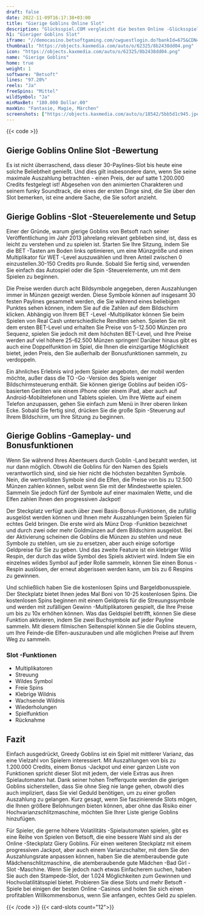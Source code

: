 ```yaml
---
draft: false
date: 2022-11-09T16:17:38+03:00
title: "Gierige Goblins Online Slot"
description: "Glücksspiel.COM vergleicht die besten Online -Glücksspiel -Sites und -spiele der Kanada.  Unabhängige Produktbewertungen und exklusive Anmeldeangebote. Jetzt spielen!"
h1: "Gieriger Goblins Slot"
iframe: "//democasino.betsoftgaming.com/cwguestlogin.do?bankId=675&CDN=AUTO&gameId=341"
thumbnail: "https://objects.kaxmedia.com/auto/o/62325/8b2438dd04.png"
icon: "https://objects.kaxmedia.com/auto/o/62325/8b2438dd04.png"
name: "Gierige Goblins"
home: true
weight: 1
software: "Betsoft"
lines: "97.20%"
reels: "Ja"
freeSpins: "Mittel"
wildSymbol: "Ja"
minMaxBet: "180.000 Dollar.00"
maxWin: "Fantasie, Magie, Märchen"
screenshots: ["https://objects.kaxmedia.com/auto/o/18542/5bb5d1c945.jpeg"]
---
```


{{< code >}}<h2>Gierige Goblins Online Slot -Bewertung</h2><p>Es ist nicht überraschend, dass dieser 30-Paylines-Slot bis heute eine solche Beliebtheit genießt. Und dies gilt insbesondere dann, wenn Sie seine maximale Auszahlung betrachten - einen Preis, der auf satte 1.200.000 Credits festgelegt ist! Abgesehen von den animierten Charakteren und seinem funky Soundtrack, die eines der ersten Dinge sind, die Sie über den Slot bemerken, ist eine andere Sache, die Sie sofort anzieht.</p><h2>Gierige Goblins -Slot -Steuerelemente und Setup</h2><p>Einer der Gründe, warum gierige Goblins von Betsoft nach seiner Veröffentlichung im Jahr 2013 jahrelang relevant geblieben sind, ist, dass es leicht zu verstehen und zu spielen ist. Starten Sie Ihre Sitzung, indem Sie die BET -Tasten am Boden links optimieren, um eine Münzgröße und einen Multiplikator für WET -Level auszuwählen und Ihren Anteil zwischen 0 einzustellen.30-150 Credits pro Runde. Sobald Sie fertig sind, verwenden Sie einfach das Autospiel oder die Spin -Steuerelemente, um mit dem Spielen zu beginnen.</p><p>Die Preise werden durch acht Bildsymbole angegeben, deren Auszahlungen immer in Münzen gezeigt werden. Diese Symbole können auf insgesamt 30 festen Paylines gesammelt werden, die Sie während eines beliebigen Punktes sehen können, indem Sie auf die Zahlen auf dem Bildschirm klicken. Abhängig von Ihrem BET -Level -Multiplikator können Sie beim Spielen von Real Cash unterschiedliche Renditen sehen. Spielen Sie mit dem ersten BET-Level und erhalten Sie Preise von 5-12.500 Münzen pro Sequenz, spielen Sie jedoch mit dem höchsten BET-Level, und Ihre Preise werden auf viel höhere 25-62.500 Münzen springen! Darüber hinaus gibt es auch eine Doppelfunktion im Spiel, die Ihnen die einzigartige Möglichkeit bietet, jeden Preis, den Sie außerhalb der Bonusfunktionen sammeln, zu verdoppeln.</p><p>Ein ähnliches Erlebnis wird jedem Spieler angeboten, der mobil werden möchte, außer dass die TO -Go -Version des Spiels weniger Bildschirmsteuerung enthält. Sie können gierige Goblins auf beiden iOS-basierten Geräten wie einem iPhone oder einem iPad, aber auch auf Android-Mobiltelefonen und Tablets spielen. Um Ihre Wette auf einem Telefon anzupassen, gehen Sie einfach zum Menü in Ihrer oberen linken Ecke. Sobald Sie fertig sind, drücken Sie die große Spin -Steuerung auf Ihrem Bildschirm, um Ihre Sitzung zu beginnen.</p><h2>Gierige Goblins -Gameplay- und Bonusfunktionen</h2><p>Wenn Sie während Ihres Abenteuers durch Goblin -Land bezahlt werden, ist nur dann möglich. Obwohl die Goblins für den Namen des Spiels verantwortlich sind, sind sie hier nicht die höchsten bezahlten Symbole. Nein, die wertvollsten Symbole sind die Elfen, die Preise von bis zu 12.500 Münzen zahlen können, selbst wenn Sie mit der Mindestwette spielen. Sammeln Sie jedoch fünf der Symbole auf einer maximalen Wette, und die Elfen zahlen Ihnen den progressiven Jackpot!</p><p>Der Steckplatz verfügt auch über zwei Basis-Bonus-Funktionen, die zufällig ausgelöst werden können und Ihnen mehr Auszahlungen beim Spielen für echtes Geld bringen. Die erste wird als Münz Drop -Funktion bezeichnet und durch zwei oder mehr Goldmünzen auf dem Bildschirm ausgelöst. Bei der Aktivierung scheinen die Goblins die Münzen zu stehlen und neue Symbole zu stehlen, um sie zu ersetzen, aber auch einige sofortige Geldpreise für Sie zu geben. Und das zweite Feature ist ein klebriger Wild Respin, der durch das wilde Symbol des Spiels aktiviert wird. Indem Sie ein einzelnes wildes Symbol auf jeder Rolle sammeln, können Sie einen Bonus -Respin auslösen, der erneut abgerissen werden kann, um bis zu 6 Respins zu gewinnen.</p><p>Und schließlich haben Sie die kostenlosen Spins und Bargeldbonusspiele. Der Steckplatz bietet Ihnen jedes Mal Boni von 10-25 kostenlosen Spins. Die kostenlosen Spins beginnen mit einem Geldpreis für die Streuungssymbole und werden mit zufälligen Gewinn -Multiplikatoren gespielt, die Ihre Preise um bis zu 10x erhöhen können. Was das Geldspiel betrifft, können Sie diese Funktion aktivieren, indem Sie zwei Buchsymbole auf jeder Payline sammeln. Mit diesem filmischen Seitenspiel können Sie die Goblins steuern, um Ihre Feinde-die Elfen-auszurauben und alle möglichen Preise auf Ihrem Weg zu sammeln.</p><h3>
Slot -Funktionen</h3><ul>
<li></span>
Multiplikatoren</li>
<li></span>
Streuung</li>
<li></span>
Wildes Symbol</li>
<li></span>
Freie Spins</li>
<li></span>
Klebrige Wildnis</li>
<li></span>
Wachsende Wildnis</li>
<li></span>
Wiederholungen</li>
<li></span>
Spielfunktion</li>
<li></span>
Rücknahme</li></ul><h2>Fazit</h2><p>Einfach ausgedrückt, Greedy Goblins ist ein Spiel mit mittlerer Varianz, das eine Vielzahl von Spielern interessiert. Mit Auszahlungen von bis zu 1.200.000 Credits, einem Bonus -Jackpot und einer ganzen Liste von Funktionen spricht dieser Slot mit jedem, der viele Extras aus ihren Spielautomaten hat. Dank seiner hohen Trefferquote werden die gierigen Goblins sicherstellen, dass Sie ohne Sieg nie lange gehen, obwohl dies auch impliziert, dass Sie viel Geduld benötigen, um zu einer großen Auszahlung zu gelangen. Kurz gesagt, wenn Sie faszinierende Slots mögen, die Ihnen größere Belohnungen bieten können, aber ohne das Risiko einer Hochvarianzschlitzmaschine, möchten Sie Ihrer Liste gierige Goblins hinzufügen.</p><p>Für Spieler, die gerne höhere Volatilitäts -Spielautomaten spielen, gibt es eine Reihe von Spielen von Betsoft, die eine bessere Wahl sind als der Online -Steckplatz Giery Goblins. Für einen weiteren Steckplatz mit einem progressiven Jackpot, aber auch einem Varianzschalter, mit dem Sie den Auszahlungsrate anpassen können, haben Sie die atemberaubende gute Mädchenschlitzmaschine, die atemberaubende gute Mädchen -Bad Girl -Slot -Maschine. Wenn Sie jedoch nach etwas Einfacherem suchen, haben Sie auch den Stampede-Slot, der 1.024 Möglichkeiten zum Gewinnen und Hochvolatilitätsspiel bietet. Probieren Sie diese Slots und mehr Betsoft -Spiele bei einigen der besten Online -Casinos und holen Sie sich einen profitablen Willkommensbonus, wenn Sie anfangen, echtes Geld zu spielen.</p>{{< /code >}}
{{< card-slots count="12">}}
